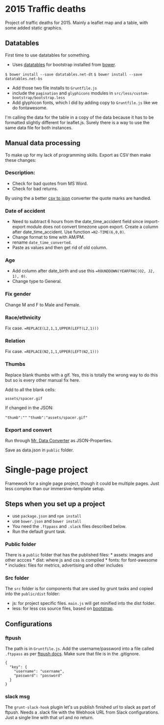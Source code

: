 2015 Traffic deaths
====================

Project of traffic deaths for 2015. Mainly a leaflet map and a table, with some added static graphics.

## Datatables

First time to use datatables for something.

* Uses [datatables](https://datatables.net/) for bootstrap installed from [bower](https://datatables.net/blog/2015-11-09).

`$ bower install --save datatables.net-dt`
`$ bower install --save datatables.net-bs`

* Add those two file installs to `Gruntfile.js`
* include the `pagination` and `glyphicons` modules in `src/less/custom-bootstrap/bootstrap.less`
* Add glyphicon fonts, which I did by adding copy to `Gruntfile.js` like we do fontawesome.

I'm calling the data for the table in a copy of the data because it has to be formatted slightly different for leaflet.js. Surely there is a way to use the same data file for both instances.

## Manual data processing

To make up for my lack of programming skills. Export as CSV then make these changes:

### Description:

* Check for bad quotes from MS Word.
* Check for bad returns.

By using the a better [csv to json](http://www.convertcsv.com/csv-to-json.htm) converter the quote marks are handled.

### Date of accident

* Need to subtract 6 hours from the date_time_accident field since import-export module does not convert timezone upon export. Create a column after date_time_accident. Use function `=N2-TIME(6,0,0)`.
* Change format to time with AM/PM.
* rename `date_time_converted`.
* Paste as values and then get rid of old column.

### Age

* Add column after date_birth and use this `=ROUNDDOWN(YEARFRAC(O2, J2, 1), 0)`.
* Change type to General.

### Fix gender

Change M and F to Male and Female.

### Race/ethnicity

Fix case. `=REPLACE(L2,1,1,UPPER(LEFT(L2,1)))`

### Relation

Fix case. `=REPLACE(N2,1,1,UPPER(LEFT(N2,1)))`

### Thumbs

Replace blank thumbs with a gif. Yes, this is totally the wrong way to do this but so is every other manual fix here.

Add to all the blank cells:

`assets/spacer.gif`

If changed in the JSON:

`"thumb":""`
`"thumb":"assets/spacer.gif"`


### Export and convert

Run through [Mr. Data Converter](https://shancarter.github.io/mr-data-converter/) as JSON-Properties.

Save as data.json in `public` folder.

Single-page project
==============================

Framework for a single page project, though it could be multiple pages. Just less complex than our immersive-template setup.

## Steps when you set up a project

* use `package.json` and `npm install`
* use `bower.json` and `bower install`
* You need the `.ftppass` and `.slack` files described below.
* Run the default grunt task.

### Public folder
There is a `public` folder that has the published files:
	* assets: images and other accces
	* dist: where js and css is compiled
	* fonts: for font-awesome
	* includes: files for metrics, advertising and other includes

### Src folder
The `src` folder is for components that are used by grunt tasks and copied into the `public/dist` folder:
* js: for project specific files. `main.js` will get minified into the dist folder.
* less: for less css source files, based on [bootstrap](http://getbootstrap.com/getting-started/).


## Configurations

### ftpush

The path is in `Gruntfile.js`. Add the username/password into a file called `.ftppass` as per [ftpush docs](https://www.npmjs.com/package/grunt-ftpush). Make sure that file is in the .gitignore.


```
{
  "key": {
    "username": "username",
    "password": "password"
  }
}
```

### slack msg

The `grunt-slack-hook` plugin let's us publish finished url to slack as part of ftpush. Needs a .slack file with the Webhook URL from Slack configurations. Just a single line with that url and no return.

